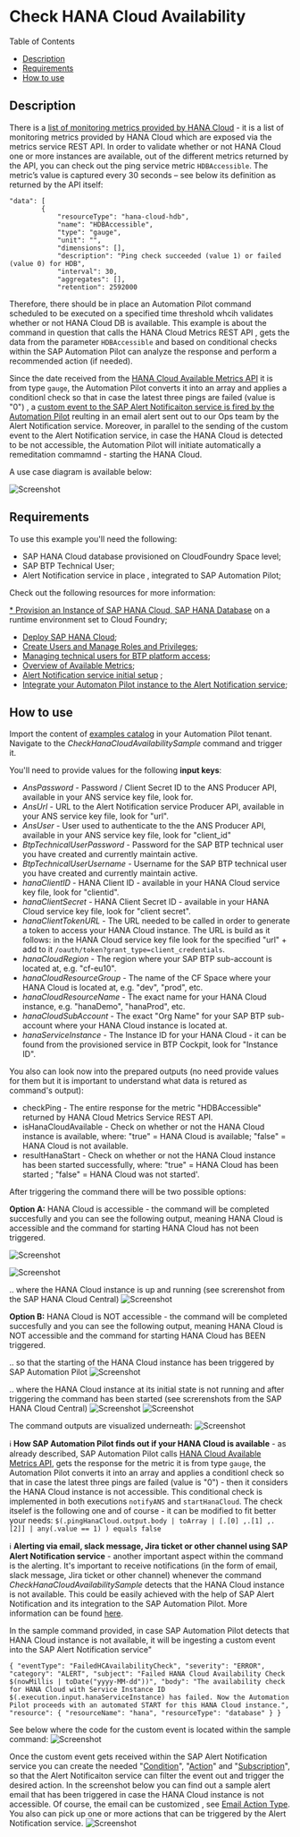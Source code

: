 # Check HANA Cloud Availability

Table of Contents

* [Description](#description)
* [Requirements](#requirements)
* [How to use](#how-to-use)

## Description

There is a [list of monitoring metrics provided by HANA Cloud](https://help.sap.com/docs/HANA_CLOUD_DATABASE/f9c5015e72e04fffa14d7d4f7267d897/46e370ced3ef4d2bbd0ec2337df5f565.html) - it is a list of monitoring metrics provided by HANA Cloud which are exposed via the metrics service REST API. In order to validate whether or not HANA Cloud one or more instances are available, out of the different metrics returned by the API, you can check out the ping service metric `HDBAccessible`. The metric’s value is captured every 30 seconds – see below its definition as returned by the API itself:
```
"data": [
        {
            "resourceType": "hana-cloud-hdb",
            "name": "HDBAccessible",
            "type": "gauge",
            "unit": "",
            "dimensions": [],
            "description": "Ping check succeeded (value 1) or failed (value 0) for HDB",
            "interval": 30,
            "aggregates": [],
            "retention": 2592000
```

Therefore, there should be in place an Automation Pilot command scheduled to be executed on a specified time threshold whcih validates whether or not HANA Cloud DB is available.
This example is about the command in question that calls the HANA Cloud Metrics REST API ,  gets the datа from the parameter `HDBAccessible` and based on conditional checks within the SAP Automation Pilot can analyze the response and perform a recommended action (if needed). 

Since the date received from the [HANA Cloud Available Metrics API](https://help.sap.com/docs/HANA_CLOUD_DATABASE/f9c5015e72e04fffa14d7d4f7267d897/46e370ced3ef4d2bbd0ec2337df5f565.html) it is from type `gauge`, the Automation Pilot converts it into an array and applies a conditionl check so that in case the latest three pings are failed (value is "0") , a [custom event to the SAP Alert Notificaiton service is fired by the Automation Pilot](https://help.sap.com/docs/automation-pilot/automation-pilot/producing-custom-events) reulting in an email alert sent out to our Ops team by the Alert Notification service. 
Moreover, in parallel to the sending of the custom event to the Alert Notification service, in case the HANA Cloud is detected to be not accessible, the Automation Pilot will initiate automatically a remeditation commamnd - starting the HANA Cloud. 

A use case diagram is available below: 

![Screenshot](assets/check-hana-availability-1.png)

## Requirements

To use this example you'll need the following:

* SAP HANA Cloud database provisioned on CloudFoundry Space level;
* SAP BTP Technical User;
* Alert Notification service in place , integrated to SAP Automation Pilot;

Check out the following resources for more information:

[* Provision an Instance of SAP HANA Cloud, SAP HANA Database](https://developers.sap.com/tutorials/hana-cloud-mission-trial-3.html) on a runtime environment set to Cloud Foundry;
* [Deploy SAP HANA Cloud](https://developers.sap.com/tutorials/hana-cloud-deploying.html);
* [Create Users and Manage Roles and Privileges](https://developers.sap.com/tutorials/hana-cloud-mission-trial-4.html);
* [Managing technical users for BTP platform access](https://blogs.sap.com/2022/09/20/managing-technical-users-for-btp-platform-access/);
* [Overview of Available Metrics](https://help.sap.com/docs/HANA_CLOUD_DATABASE/f9c5015e72e04fffa14d7d4f7267d897/46e370ced3ef4d2bbd0ec2337df5f565.html);
* [Alert Notification service initial setup](https://help.sap.com/docs/alert-notification/sap-alert-notification-for-sap-btp/initial-setup) ;
* [Integrate your Automaton Pilot instance to the Alert Notification service](https://help.sap.com/docs/automation-pilot/automation-pilot/integrate-with-sap-alert-notification-service-for-sap-btp);
  

## How to use

Import the content of [examples catalog](catalog.json) in your Automation Pilot tenant. Navigate to the *CheckHanaCloudAvailabilitySample* command and trigger it.

You'll need to provide values for the following **input keys**:

* _AnsPassword_ - Password / Client Secret ID to the ANS Producer API, available in your ANS service key file, look for.
* _AnsUrl_ - URL to the Alert Notification service Producer API, available in your ANS service key file, look for "url".
* _AnsUser_ - User used to authenticate to the the ANS Producer API, available in your ANS service key file, look for "client_id"
* _BtpTechnicalUserPassword_ - Password for the SAP BTP technical user you have created and currently maintain active.
* _BtpTechnicalUserUsername_ - Username for the SAP BTP technical user you have created and currently maintain active.
* _hanaClientID_ - HANA Client ID - available in your HANA Cloud service key file, look for "clientid".
* _hanaClientSecret_ - HANA Client Secret ID - available in your HANA Cloud service key file, look for "client secret".
* _hanaClientTokenURL_ - The URL needed to be called in order to generate a token to access your HANA Cloud instance. The URL is build as it follows: in the HANA Cloud service key file look for the specified "url" + add to it `/oauth/token?grant_type=client_credentials`.
* _hanaCloudRegion_ - The region where your SAP BTP sub-account is located at, e.g. "cf-eu10".
* _hanaCloudResourceGroup_ - The name of the CF Space where your HANA Cloud is located at, e.g. "dev", "prod", etc.
* _hanaCloudResourceName_ - The exact name for your HANA Cloud instance, e.g. "hanaDemo", "hanaProd", etc.
* _hanaCloudSubAccount_ - The exact "Org Name" for your SAP BTP sub-account where your HANA Cloud instance is located at.
* _hanaServiceInstance_ - The Instance ID for your HANA Cloud - it can be found from the provisioned service in BTP Cockpit, look for "Instance ID".

You also can look now into the prepared outputs (no need provide values for them but it is important to understand what data is retured as command's output):
* checkPing - The entire response for the metric "HDBAccessible" returned by HANA Cloud Metrics Service REST API.
* isHanaCloudAvailable - Check on whether or not the HANA Cloud instance is available, where: "true" = HANA Cloud is available; "false" = HANA Cloud is not available.
* resultHanaStart - Check on whether or not the HANA Cloud instance has been started successfully, where: "true" = HANA Cloud has been started ; "false" = HANA Cloud was not started'.


After triggering the command there will be two possible options: 

**Option A:** HANA Cloud is accessible - the command will be completed succesfully and you can see the following output, meaning HANA Cloud is accessible and the command for starting HANA Cloud has not been triggered. 

![Screenshot](assets/hana-executed-command-1.png)

![Screenshot](assets/hana-executed-command-1-1.png)

.. where the HANA Cloud instance is up and running (see screrenshot from the SAP HANA Cloud Central)
![Screenshot](assets/hana-started.png)


**Option B:** HANA Cloud is NOT accessible - the command will be completed succesfully and you can see the following output, meaning HANA Cloud is NOT accessible and the command for starting HANA Cloud has BEEN triggered.

.. so that the starting of the HANA Cloud instance has been triggered by SAP Automation Pilot
![Screenshot](assets/hana-starting-AutoPi.png)


.. where the HANA Cloud instance at its initial state is not running and after triggering the command has been started (see screrenshots from the SAP HANA Cloud Central)
![Screenshot](assets/hana-stopped.png)
![Screenshot](assets/hana-starting.png)

The command outputs are visualized underneath: 
![Screenshot](assets/hana-executed-command-2.png)


:information_source: **How SAP Automation Pilot finds out if your HANA Cloud is available** - as already described, SAP Automation Pilot calls [HANA Cloud Available Metrics API](https://help.sap.com/docs/HANA_CLOUD_DATABASE/f9c5015e72e04fffa14d7d4f7267d897/46e370ced3ef4d2bbd0ec2337df5f565.html), gets the response for the metric  it is from type `gauge`, the Automation Pilot converts it into an array and applies a conditionl check so that in case the latest three pings are failed (value is "0") - then it considers the HANA Cloud instance is not accessible. This conditional check is implemented in both executions `notifyANS` and `startHanaCloud`. The check itselef is the following one and of course - it can be modified to fit better your needs: 
```$(.pingHanaCloud.output.body | toArray | [.[0] ,.[1] ,.[2]] | any(.value == 1) ) equals false```

:information_source: **Alerting via email, slack message, Jira ticket or other channel using SAP Alert Notification service** - another important aspect within the command is the alerting. It's important to receive notifications (in the form of email, slack message, Jira ticket or other channel) whenever the command *CheckHanaCloudAvailabilitySample* detects that the HANA Cloud instance is not available. This could be easily achieved with the help of SAP Alert Notification and its integration to the SAP Automation Pilot. More information can be found [here](https://help.sap.com/docs/AUTOMATION_PILOT/de3900c419f5492a8802274c17e07049/e75533639c6d4193aa8a7e7420c25f8c.html).

In the sample command provided, in case SAP Automation Pilot detects that HANA Cloud instance is not available, it will be ingesting a custom event into the SAP Alert Notification service" 
```
{ "eventType": "FailedHCAvailabilityCheck", "severity": "ERROR", "category": "ALERT", "subject": "Failed HANA Cloud Availability Check $(nowMillis | toDate("yyyy-MM-dd"))", "body": "The availability check for HANA Cloud with Service Instance ID $(.execution.input.hanaServiceInstance) has failed. Now the Automation Pilot proceeds with an automated START for this HANA Cloud instance.", "resource": { "resourceName": "hana", "resourceType": "database" } }
```
See below where the code for the custom event is located within the sample command: 
![Screenshot](assets/ans-custom-event.png)

Once the custom event gets received within the SAP Alert Notification service you can create the needed "[Condition](https://help.sap.com/docs/alert-notification/sap-alert-notification-for-sap-btp/managing-conditions)", "[Action](https://help.sap.com/docs/alert-notification/sap-alert-notification-for-sap-btp/managing-actions)" and "[Subscription](https://help.sap.com/docs/alert-notification/sap-alert-notification-for-sap-btp/managing-subscriptions)", so that the Alert Notificaiton service can filter the event out and trigger the desired action. 
In the screenshot below you can find out a sample alert email that has been triggered in case the HANA Cloud instance is not accessible. Of course, the email can be customized , see [Email Action Type](https://help.sap.com/docs/alert-notification/sap-alert-notification-for-sap-btp/email-action-type#email-action). You also can pick up one or more actions that can be triggered by the Alert Notification service. 
![Screenshot](assets/ans-action-email.png)
